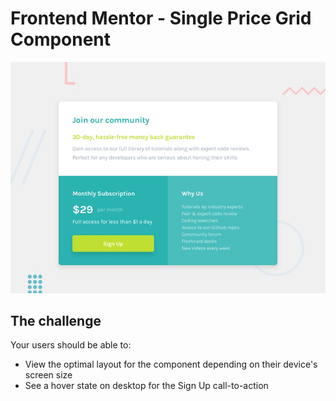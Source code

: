 # Frontend Mentor - Single Price Grid Component

![Design preview for the Single Price Grid Component coding challenge](./design/desktop-preview.jpg)


## The challenge

Your users should be able to:

- View the optimal layout for the component depending on their device's screen size
- See a hover state on desktop for the Sign Up call-to-action
